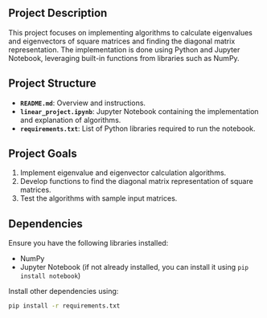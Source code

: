 ## Project Description
This project focuses on implementing algorithms to calculate eigenvalues and eigenvectors of square matrices and finding the diagonal matrix representation. The implementation is done using Python and Jupyter Notebook, leveraging built-in functions from libraries such as NumPy.

## Project Structure
- **`README.md`**: Overview and instructions.
- **`linear_project.ipynb`**: Jupyter Notebook containing the implementation and explanation of algorithms.
- **`requirements.txt`**: List of Python libraries required to run the notebook.

## Project Goals
1. Implement eigenvalue and eigenvector calculation algorithms.
2. Develop functions to find the diagonal matrix representation of square matrices.
3. Test the algorithms with sample input matrices.

## Dependencies
Ensure you have the following libraries installed:
- NumPy
- Jupyter Notebook (if not already installed, you can install it using `pip install notebook`)

Install other dependencies using:
```bash
pip install -r requirements.txt
